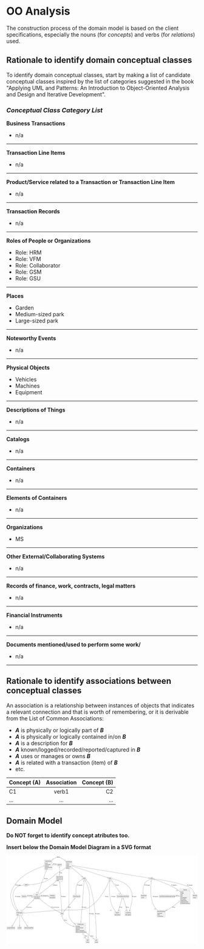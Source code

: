 # OO Analysis

The construction process of the domain model is based on the client specifications, especially the nouns (for _concepts_) and verbs (for _relations_) used.

## Rationale to identify domain conceptual classes
To identify domain conceptual classes, start by making a list of candidate conceptual classes inspired by the list of categories suggested in the book "Applying UML and Patterns: An Introduction to Object-Oriented Analysis and Design and Iterative Development".


### _Conceptual Class Category List_

**Business Transactions**

* n/a

---

**Transaction Line Items**

* n/a

---

**Product/Service related to a Transaction or Transaction Line Item**

* n/a

---

**Transaction Records**

* n/a

---  

**Roles of People or Organizations**

* Role: HRM
* Role: VFM
* Role: Collaborator
* Role: GSM
* Role: GSU

---

**Places**

* Garden
* Medium-sized park
* Large-sized park

---

**Noteworthy Events**

* n/a

---

**Physical Objects**

* Vehicles
* Machines
* Equipment

---

**Descriptions of Things**

* n/a

---

**Catalogs**

* n/a

---

**Containers**

* n/a

---

**Elements of Containers**

* n/a

---

**Organizations**

* MS

---

**Other External/Collaborating Systems**

* n/a

---

**Records of finance, work, contracts, legal matters**

* n/a

---

**Financial Instruments**

* n/a

---

**Documents mentioned/used to perform some work/**

* n/a

---


## Rationale to identify associations between conceptual classes

An association is a relationship between instances of objects that indicates a relevant connection and that is worth of remembering, or it is derivable from the List of Common Associations:

- **_A_** is physically or logically part of **_B_**
- **_A_** is physically or logically contained in/on **_B_**
- **_A_** is a description for **_B_**
- **_A_** known/logged/recorded/reported/captured in **_B_**
- **_A_** uses or manages or owns **_B_**
- **_A_** is related with a transaction (item) of **_B_**
- etc.


| Concept (A) 		|  Association   	|  Concept (B) |
|----------	   		|:-------------:		|------:       |
| C1  	| verb1    		 	| C2  |
| ...  	| ...    		 	| ...  |



## Domain Model

**Do NOT forget to identify concept atributes too.**

**Insert below the Domain Model Diagram in a SVG format**

![Domain Model](svg/project-domain-model.svg)